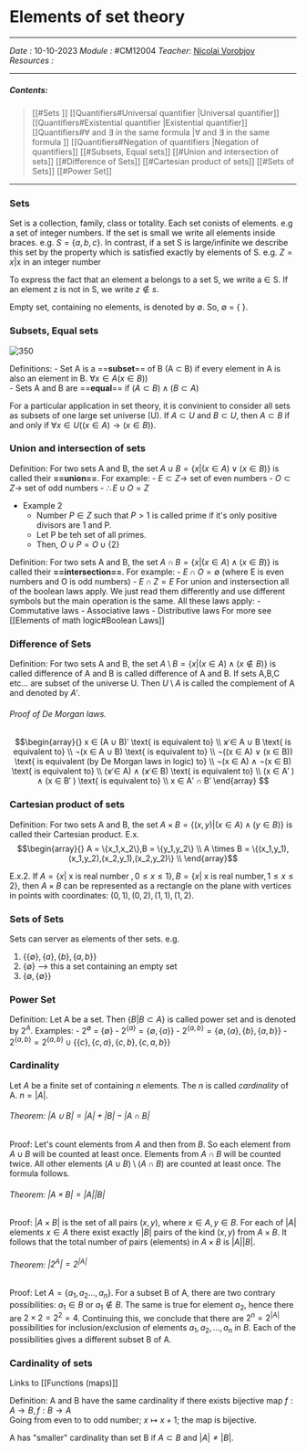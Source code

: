 # Elements of set theory
---
*Date :*  10-10-2023 
*Module :* #CM12004 
*Teacher*:  [Nicolai Vorobjov](https://moodle.bath.ac.uk/user/profile.php?id=2806)
*Resources :*

---
##### Contents: 
> [[#Sets ]]
> [[Quantifiers#Universal quantifier |Universal quantifier]]
> [[Quantifiers#Existential quantifier |Existential quantifier]]
> [[Quantifiers#∀ and ∃ in the same formula |∀ and ∃ in the same formula ]]
> [[Quantifiers#Negation of quantifiers |Negation of quantifiers]]
> [[#Subsets, Equal sets]]
> [[#Union and intersection of sets]]
> [[#Difference of Sets]]
> [[#Cartesian product of sets]]
> [[#Sets of Sets]]
> [[#Power Set]]
--- 
### Sets
Set is a collection, family, class or totality. Each set conists of elements. e.g a set of integer numbers. 
If the set is small we write all elements inside braces. e.g. $S = \{a, b, c\}$. 
In contrast, if a set S is large/infinite we describe this set by the property which is satisfied exactly by elements of S. e.g. $Z = x | \text{x in an integer number}$ 

To express the fact that an element a belongs to a set S, we write a ∈ S. If an element z is not in S, we write $z\notin s$.

Empty set, containing no elements, is denoted by ∅. So, ∅ = { }.

### Subsets, Equal sets
![350](https://www.onlinemathlearning.com/image-files/set-operations-venn-diagrams.png)

Definitions: 
	- Set A is a ==**subset**== of B (A $\subset$ B) if every element in A is also an element in B. $\forall x \in A (x \in B))$  
	- Sets A and B are ==**equal**== if $(A \subset B) \wedge (B \subset A)$ 

For a particular application in set theory, it is convinient to consider all sets as subsets of one large set universe (U). If $A \subset U$ and $B\subset U$, then $A \subset B$ if and only if $\forall x \in U ((x \in A) \rightarrow (x \in B))$. 

### Union and intersection of sets

Definition: For two sets A and B, the set $A ∪ B = \{x|(x ∈ A)∨(x ∈ B)\}$ is called their **==union==**. 
For example:
	- $E \subset Z \rightarrow$ set of even numbers
	- $O \subset Z \rightarrow$ set of odd numbers
	- $\therefore E \cup O = Z$ 
- Example 2
	- Number $P \in Z$ such that $P > 1$ is called prime if it's only positive divisors are 1 and P. 
	- Let P be teh set of all primes. 
	- Then, $O \cup P = O \cup \{2\}$ 

Definition: For two sets A and B, the set $A ∩ B = \{x|(x ∈ A)∧(x ∈ B)\}$ is called their **==intersection==**.
For example:
	- $E \cap O = \emptyset$ (where E is even numbers and O is odd numbers)
	- $E \cap Z = E$ 
For union and instersection all of the boolean laws apply. We just read them differently and use different symbols but the main operation is the same. All these laws apply: 
	- Commutative laws
	- Associative laws
	- Distributive laws
For more see [[Elements of math logic#Boolean Laws]]

### Difference of Sets
Definition: For two sets A and B, the set $A \setminus B = \{x | (x \in A) \wedge (x \notin B)\}$ is called difference of A and B is called difference of A and B. 
If sets A,B,C etc... are subset of the universe U. Then $U \setminus A$ is called the complement of A and denoted by $A'$. 

###### Proof of De Morgan laws.  
$$\begin{array}{}
x ∈ (A ∪ B)′ \text{ is equivalent to} \\
x ̸∈ A ∪ B \text{ is equivalent to} \\
¬(x ∈ A ∪ B) \text{ is equivalent to} \\
¬((x ∈ A) ∨ (x ∈ B)) \text{ is equivalent (by De Morgan laws in logic) to} \\
¬(x ∈ A) ∧ ¬(x ∈ B) \text{ is equivalent to} \\
(x ̸∈ A) ∧ (x ̸∈ B) \text{ is equivalent to} \\
(x ∈ A′ ) ∧ (x ∈ B′ ) \text{ is equivalent to} \\
x ∈ A′ ∩ B′
\end{array}
$$

### Cartesian product of sets
Definition: For two sets A and B, the set $A \times B = \{(x,y) | (x \in A) \wedge (y \in B)\}$ is called their Cartesian  product. 
E.x. $$\begin{array}{} 
A = \{x_1,x_2\},B = \{y_1,y_2\} \\
A \times B = \{(x_1,y_1),(x_1,y_2),(x_2,y_1),(x_2,y_2)\} \\
\end{array}$$

E.x.2.  If $A = \{x| \text{ x is real number }, 0 ≤ x ≤ 1 \}, B = \{x| \text{ x is real number}, 1 ≤ x ≤ 2 \}$, then $A × B$ can be represented as a rectangle on the plane with vertices in points with coordinates: $(0, 1), (0, 2), (1, 1), (1, 2)$. 

### Sets of Sets
Sets can server as elements of ther sets. e.g. 
1. $\{\{\emptyset\} , \{a\}, \{b\},\{a,b\} \}$ 
2. $\{\emptyset\}$   --> this a set containing an empty set
3. $\{\emptyset, \{\emptyset\}\}$ 

### Power Set
Definition: Let A be a set. Then $\{ B | B \subset A \}$ is called power set and is denoted by $2^A$. 
Examples: 
	- $2^\emptyset$ = $\{ \emptyset \}$ 
	- $2^{\{a\}} = \{ \emptyset, \{a\}\}$
	- $2^{\{a,b\}} = \{ \emptyset, \{a\},\{b\},\{a,b\}\}$
	- $2^{\{a,b\}} =  2^{\{a,b\}} \cup \{\{c\},\{c,a\},\{c,b\},\{c,a,b\}\}$

### Cardinality 
Let $A$ be a finite set of containing $n$ elements. The $n$ is called $cardinality$ of A. $n = |A|$. 
###### Theorem: $|A \cup B| = |A| + |B| - |A\cap B|$ 
Proof: Let's count elements from $A$ and then from $B$. So each element from $A\cup B$ will be counted at least once. Elements from $A \cap B$ will be counted twice. All other elements $(A \cup B) \setminus (A \cap B)$ are counted at least once. The formula follows. 

###### Theorem: $|A \times B| = |A||B|$ 
Proof: $|A \times B|$ is the set of all pairs $(x, y)$, where $x \in A, y \in B$.  For each of $|A|$ elements $x ∈ A$ there exist exactly $|B|$ pairs of the kind $(x, y)$ from $A \times B$. It follows that the total number of pairs (elements) in $A \times B$ is $|A||B$|.

###### Theorem: $|2^A| = 2^{|A|}$  
Proof: Let $A = \{a_1,a_2 . . . , a_n\}$. For a subset B of A, there are two contrary possibilities: $a_1 \in B$ or $a_1 \notin B$. The same is true for element $a_2$, hence there are $2 × 2 = 2^2 = 4$. Continuing this, we conclude that there are $2^n = 2^{|A|}$ possibilities for inclusion/exclusion of elements $a_1, a_2, . . . , a_n$ in $B$. Each of the possibilities gives a different subset B of A.

### Cardinality of sets
Links to [[Functions (maps)]]

Definition: A and B have the same cardinality if there exists bijective map $f: A \to B, f: B \to A$   
Going from even to to odd number; $x \mapsto x+1$; the map is bijective. 

A has "smaller" cardinality than set B if $A \subset B$ and $|A| \ne |B|$. 